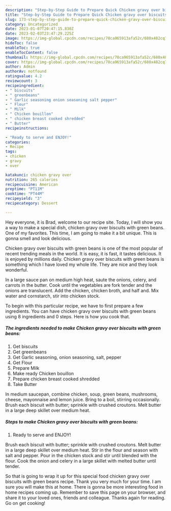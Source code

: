 ```yaml
---
description: "Step-by-Step Guide to Prepare Quick Chicken gravy over biscuits with green beans"
title: "Step-by-Step Guide to Prepare Quick Chicken gravy over biscuits with green beans"
slug: 173-step-by-step-guide-to-prepare-quick-chicken-gravy-over-biscuits-with-green-beans
category: Uncategorized
date: 2023-01-07T20:47:15.830Z
date: 2023-02-03T23:47:29.225Z
image: https://img-global.cpcdn.com/recipes/78ca965913afa52c/680x482cq70/chicken-gravy-over-biscuits-with-green-beans-recipe-main-photo.jpg
hideToc: false
enableToc: true
enableTocContent: false
thumbnail: https://img-global.cpcdn.com/recipes/78ca965913afa52c/680x482cq70/chicken-gravy-over-biscuits-with-green-beans-recipe-main-photo.jpg
cover: https://img-global.cpcdn.com/recipes/78ca965913afa52c/680x482cq70/chicken-gravy-over-biscuits-with-green-beans-recipe-main-photo.jpg
author: Admin
authorAv: notfound
ratingvalue: 4.2
reviewcount: 3
recipeingredient:
- " biscuits"
- " greenbeans"
- " Garlic seasoning onion seasoning salt pepper"
- " Flour"
- " Milk"
- " Chicken bouillon"
- " chicken breast cooked shredded"
- " Butter"
recipeinstructions:

- "Ready to serve and ENJOY!"
categories:
- Recipe
tags:
- chicken
- gravy
- over

katakunci: chicken gravy over 
nutrition: 265 calories
recipecuisine: American
preptime: "PT11M"
cooktime: "PT44M"
recipeyield: "3"
recipecategory: Dessert

---
```



Hey everyone, it is Brad, welcome to our recipe site. Today, I will show you a way to make a special dish, chicken gravy over biscuits with green beans. One of my favorites. This time, I am going to make it a bit unique. This is gonna smell and look delicious.

Chicken gravy over biscuits with green beans is one of the most popular of recent trending meals in the world. It is easy, it is fast, it tastes delicious. It is enjoyed by millions daily. Chicken gravy over biscuits with green beans is something which I have loved my whole life. They are nice and they look wonderful.

In a large sauce pan on medium high heat, saute the onions, celery, and carrots in the butter. Cook until the vegetables are fork tender and the onions are translucent. Add the chicken, chicken broth, and half and. Mix water and cornstarch, stir into chicken stock.


To begin with this particular recipe, we have to first prepare a few ingredients. You can have chicken gravy over biscuits with green beans using 8 ingredients and 0 steps. Here is how you cook that.

<!--inarticleads1-->

##### The ingredients needed to make Chicken gravy over biscuits with green beans:

1. Get  biscuits
1. Get  greenbeans
1. Get  Garlic seasoning, onion seasoning, salt, pepper
1. Get  Flour
1. Prepare  Milk
1. Make ready  Chicken bouillon
1. Prepare  chicken breast cooked shredded
1. Take  Butter


In medium saucepan, combine chicken, soup, green beans, mushrooms, cheese, mayonnaise and lemon juice. Bring to a boil, stirring occasionally. Brush each biscuit with butter; sprinkle with crushed croutons. Melt butter in a large deep skillet over medium heat. 

<!--inarticleads2-->

##### Steps to make Chicken gravy over biscuits with green beans:


1. Ready to serve and ENJOY!

Brush each biscuit with butter; sprinkle with crushed croutons. Melt butter in a large deep skillet over medium heat. Stir in the flour and season with salt and pepper. Pour in the chicken stock and stir until blended with the flour. Cook the onion and celery in a large skillet with melted butter until tender. 

So that is going to wrap it up for this special food chicken gravy over biscuits with green beans recipe. Thank you very much for your time. I am sure you will make this at home. There is gonna be more interesting food in home recipes coming up. Remember to save this page on your browser, and share it to your loved ones, friends and colleague. Thanks again for reading. Go on get cooking!
